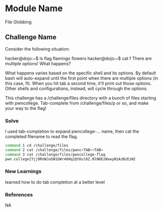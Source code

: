 # Module Name
File Globbing

## Challenge Name
Consider the following situation:

hacker@dojo:~$ ls
flag  flamingo  flowers
hacker@dojo:~$ cat f<TAB>
There are multiple options! What happens?

What happens varies based on the specific shell and its options. By default bash will auto-expand until the first point when there are multiple options (in this case, fl). When you hit tab a second time, it'll print out those options. Other shells and configurations, instead, will cycle through the options.

This challenge has a /challenge/files directory with a bunch of files starting with pwncollege. Tab-complete from /challenge/files/p or so, and make your way to the flag!


### Solve
I used tab-completion to expand pwncollege-… name, then cat the completed filename to read the flag.

```bash
command 1 cd /challenge/files
command 2 cat /challenge/files/pwnc<TAB><TAB>
command 3 cat /challenge/files/pwncollege-flag
pwn.college{Yjj0RnWJaSW1GWr46Hq1QtKul0Z.0lN0EzNxwyN1AzNzEzW}
```

### New Learnings
learned how to do tab completion at a better level

### References 
NA
